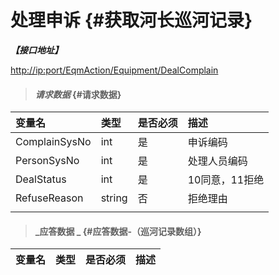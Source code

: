 # 处理申诉 {#获取河长巡河记录}

_**【接口地址】**_

[http://ip:port/EqmAction/Equipment/DealComplain](http://ip:port/EqmQuery/Equipment/GetEquipmentBySysNo)

> #### _请求数据_ {#请求数据}

| 变量名 | 类型 | 是否必须 | 描述 |
| :--- | :--- | :--- | :--- |
| ComplainSysNo | int | 是 | 申诉编码 |
| PersonSysNo | int | 是 | 处理人员编码 |
| DealStatus | int | 是 | 10同意，11拒绝 |
| RefuseReason | string | 否 | 拒绝理由 |
|  |  |  |  |

> #### _应答数据 _ {#应答数据-（巡河记录数组）}

| 变量名 | 类型 | 是否必须 | 描述 |
| :--- | :--- | :--- | :--- |




